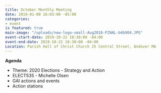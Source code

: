 ```yaml
---
title: October Monthly Meeting
date: 2019-01-08 16:03:00 -05:00
categories:
- event
is featured: true
main-image: "/uploads/new-logo-small-Aug2018-FINAL-b4b904.JPG"
event-start-date: 2019-10-22 18:30:00 -04:00
event-end-date: 2019-10-22 18:30:00 -04:00
Location: Parish Hall of Christ Church 25 Central Street, Andover MA
---
```


**Agenda**
* Theme: 2020 Elections - Strategy and Action
* ELECT535 - Michelle Olsen
* GAI actions and events
* Action stations 